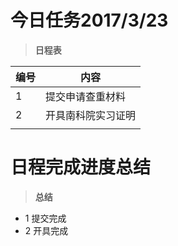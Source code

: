 # 今日任务2017/3/23

> **日程表**

|编号|内容|
|-----|------|
|1|提交申请查重材料|
|2|开具南科院实习证明|
|||

# 日程完成进度总结

> **总结**

* 1 提交完成
* 2 开具完成